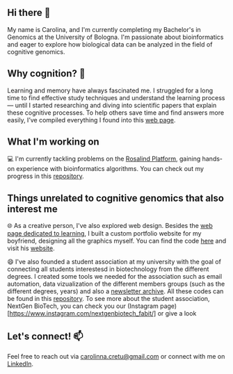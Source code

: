 ## Hi there 👋

My name is Carolina, and I'm currently completing my Bachelor's in Genomics at the University of Bologna. I'm passionate about bioinformatics and eager to explore how biological data can be analyzed in the field of cognitive genomics.

## Why cognition? 🧠

Learning and memory have always fascinated me. I struggled for a long time to find effective study techniques and understand the learning process— until I started researching and diving into scientific papers that explain these cognitive processes. To help others save time and find answers more easily, I’ve compiled everything I found into this [web page](). 

## What I'm working on

💻 I'm currently tackling problems on the [Rosalind Platform](https://rosalind.info/about/), gaining hands-on experience with bioinformatics algorithms. You can check out my progress in this [repository](https://github.com/CarolinaCretu/rosalind_solutions).

## Things unrelated to cognitive genomics that also interest me 
🌐 As a creative person, I've also explored web design. Besides the [web page dedicated to learning](), I built a custom portfolio website for my boyfriend, designing all the graphics myself. You can find the code [here](https://github.com/CarolinaCretu/Website---Nicolo-Bramante) and visit his [website](https://nicolobramante.com/).

😄 I've also founded a student association at my university with the goal of connecting all students interestesd in biotechnology from the different degrees. I created some tools we needed for the association such as email automation, data vizualization of the different members groups (such as the different degrees, years) and also a [newsletter archive](https://carolinacretu.github.io/student_association/). All these codes can be found in this [repository](https://github.com/CarolinaCretu/student_association_tools).
To see more about the student association, NextGen BioTech, you can check you our (Instagram page)[https://www.instagram.com/nextgenbiotech_fabit/] or give a look 

## Let's connect! 📫

 Feel free to reach out via carolinna.cretu@gmail.com or connect with me on [LinkedIn](https://www.linkedin.com/in/carolina-cretu-1552942a2/).

